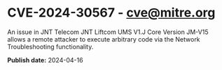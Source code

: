 # CVE-2024-30567 - cve@mitre.org

An issue in JNT Telecom JNT Liftcom UMS V1.J Core Version JM-V15 allows a remote attacker to execute arbitrary code via the Network Troubleshooting functionality.

**Publish date:** 2024-04-16
